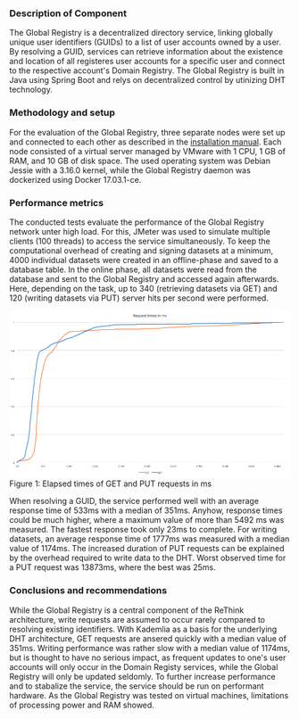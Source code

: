 ### Description of Component ###

The Global Registry is a decentralized directory service, linking globally unique user identifiers (GUIDs) to a list of user accounts owned by a user.
By resolving a GUID, services can retrieve information about the existence and location of all registeres user accounts for a specific user and connect to the respective account's Domain Registry.
The Global Registry is built in Java using Spring Boot and relys on decentralized control by utinizing DHT technology.

### Methodology and setup ###

For the evaluation of the Global Registry, three separate nodes were set up and connected to each other as described in the [installation manual](https://github.com/reTHINK-project/dev-registry-global/blob/master/docs/install.md).
Each node consisted of a virtual server managed by VMware with 1 CPU, 1 GB of RAM, and 10 GB of disk space.
The used operating system was Debian Jessie with a 3.16.0 kernel, while the Global Registry daemon was dockerized using Docker 17.03.1-ce.

### Performance metrics ###

The conducted tests evaluate the performance of the Global Registry network unter high load. For this, JMeter was used to simulate multiple clients (100 threads) to access the service simultaneously.
To keep the computational overhead of creating and signing datasets at a minimum, 4000 individual datasets were created in an offline-phase and saved to a database table. In the online phase, all datasets were read from the database and sent to the Global Registry and accessed again afterwards. Here, depending on the task, up to 340 (retrieving datasets via GET) and 120 (writing datasets via PUT) server hits per second were performed.

![Elapsed times of GET and PUT requests](requesttimes.png)
Figure 1: Elapsed times of GET and PUT requests in ms

When resolving a GUID, the service performed well with an average response time of 533ms with a median of 351ms. Anyhow, response times could be much higher, where a maximum value of more than 5492 ms was measured. The fastest response took only 23ms to complete.
For writing datasets, an average response time of 1777ms was measured with a median value of 1174ms. The increased duration of PUT requests can be explained by the overhead required to write data to the DHT. Worst observed time for a PUT request was 13873ms, where the best was 25ms.

### Conclusions and recommendations ###

While the Global Registry is a central component of the ReThink architecture, write requests are assumed to occur rarely compared to resolving existing identifiers. With Kademlia as a basis for the underlying DHT architecture, GET requests are ansered quickly with a median value of 351ms.
Writing performance was rather slow with a median value of 1174ms, but is thought to have no serious impact, as frequent updates to one's user accounts will only occur in the Domain Registy services, while the Global Registry will only be updated seldomly.
To further increase performance and to stabalize the service, the service should be run on performant hardware. As the Global Registry was tested on virtual machines, limitations of processing power and RAM showed.
